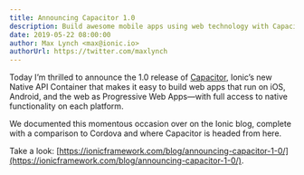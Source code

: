 ```yaml
---
title: Announcing Capacitor 1.0
description: Build awesome mobile apps using web technology with Capacitor
date: 2019-05-22 08:00:00
author: Max Lynch <max@ionic.io>
authorUrl: https://twitter.com/maxlynch
---
```


Today I’m thrilled to announce the 1.0 release of [Capacitor](/), Ionic’s new Native API Container that makes it easy to build web apps that run on iOS, Android, and the web as Progressive Web Apps—with full access to native functionality on each platform.

We documented this momentous occasion over on the Ionic blog, complete with a comparison to Cordova and where Capacitor is headed from here.

Take a look: [https://ionicframework.com/blog/announcing-capacitor-1-0/](https://ionicframework.com/blog/announcing-capacitor-1-0/).
